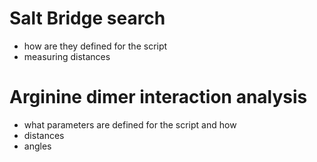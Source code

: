  # Salt Bridge search
  - how are they defined for the script
  - measuring distances
  
  
  # Arginine dimer interaction analysis
  - what parameters are defined for the script and how
  - distances
  - angles 
  
